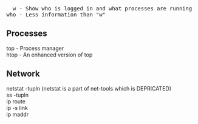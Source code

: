 
<pre>
  w - Show who is logged in and what processes are running  
who - Less information than "w" 
</pre>
## Processes
top  - Process manager  
htop - An enhanced version of top  
## Network
netstat -tupln (netstat is a part of net-tools which is DEPRICATED)  
ss -tupln  
ip route  
ip -s link  
ip maddr  

